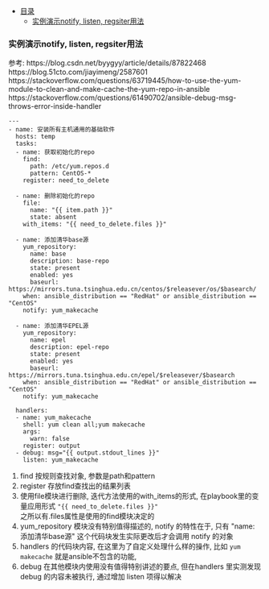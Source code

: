 * [目录](#0)
  * [实例演示notify, listen, regsiter用法](#1)

<h3 id="1">实例演示notify, listen, regsiter用法</h3>
参考:  
https://blog.csdn.net/byygyy/article/details/87822468  
https://blog.51cto.com/jiayimeng/2587601  
https://stackoverflow.com/questions/63719445/how-to-use-the-yum-module-to-clean-and-make-cache-the-yum-repo-in-ansible  
https://stackoverflow.com/questions/61490702/ansible-debug-msg-throws-error-inside-handler  

```
---
- name: 安装所有主机通用的基础软件
  hosts: temp
  tasks:
  - name: 获取初始化的repo
    find:
      path: /etc/yum.repos.d
      pattern: CentOS-*
    register: need_to_delete

  - name: 删除初始化的repo
    file:
      name: "{{ item.path }}"
      state: absent
    with_items: "{{ need_to_delete.files }}"

  - name: 添加清华base源
    yum_repository: 
      name: base
      description: base-repo
      state: present
      enabled: yes
      baseurl: https://mirrors.tuna.tsinghua.edu.cn/centos/$releasever/os/$basearch/
    when: ansible_distribution == "RedHat" or ansible_distribution == "CentOS"
    notify: yum_makecache

  - name: 添加清华EPEL源
    yum_repository: 
      name: epel
      description: epel-repo
      state: present
      enabled: yes
      baseurl: https://mirrors.tuna.tsinghua.edu.cn/epel/$releasever/$basearch
    when: ansible_distribution == "RedHat" or ansible_distribution == "CentOS"
    notify: yum_makecache

  handlers:
  - name: yum_makecache
    shell: yum clean all;yum makecache
    args:
      warn: false
    register: output
  - debug: msg="{{ output.stdout_lines }}"
    listen: yum_makecache
```
1) find 按规则查找对象, 参数是path和pattern
2) register 存放find查找出的结果列表
3) 使用file模块进行删除, 迭代方法使用的with_items的形式, 在playbook里的变量应用形式 ```"{{ need_to_delete.files }}"``` \
之所以有.files属性是使用的find模块决定的
4) yum_repository 模块没有特别值得描述的, notify 的特性在于, 只有 "name: 添加清华base源" 这个代码块发生实际更改后才会调用 notify 的对象
5) handlers 的代码块内容, 在这里为了自定义处理什么样的操作, 比如 ```yum makecache``` 就是ansible不包含的功能,
6) debug 在其他模块内使用没有值得特别讲述的要点, 但在handlers 里实测发现debug 的内容未被执行, 通过增加 listen 项得以解决

